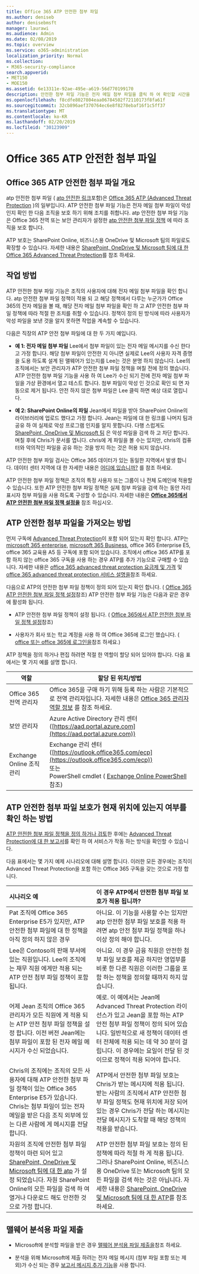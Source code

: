 ```yaml
---
title: Office 365 ATP 안전한 첨부 파일
ms.author: deniseb
author: denisebmsft
manager: laurawi
ms.audience: Admin
ms.date: 02/08/2019
ms.topic: overview
ms.service: o365-administration
localization_priority: Normal
ms.collection:
- M365-security-compliance
search.appverid:
- MET150
- MOE150
ms.assetid: 6e13311e-92ae-495e-a619-56d770199170
description: 안전한 첨부 파일 기능은 전자 메일 첨부 파일을 클릭 하 여 확인할 시간을 제공 합니다. 안전한 첨부 파일을 사용 하 여 사용자가 전자 메일로 보내거나 받는 악의적인 파일 로부터 조직을 보호 합니다.
ms.openlocfilehash: f8cdfe8027804eaa06784502f72110173f8fa61f
ms.sourcegitcommit: 32cb896aef370764ec6e8f8278ebaf16f1c5ff37
ms.translationtype: MT
ms.contentlocale: ko-KR
ms.lasthandoff: 02/20/2019
ms.locfileid: "30123909"
---
```

# <a name="office-365-atp-safe-attachments"></a>Office 365 ATP 안전한 첨부 파일

## <a name="overview-of-office-365-atp-safe-attachments"></a>Office 365 ATP 안전한 첨부 파일 개요

atp 안전한 첨부 파일 ( [atp 안전한 링크](atp-safe-links.md)포함)은 [Office 365 ATP (Advanced Threat Protection](office-365-atp.md) )의 일부입니다. ATP 안전한 첨부 파일 기능은 전자 메일 첨부 파일이 악성 인지 확인 한 다음 조직을 보호 하기 위해 조치를 취합니다. atp 안전한 첨부 파일 기능은 Office 365 전역 또는 보안 관리자가 설정한 [atp 안전한 첨부 파일 정책](set-up-atp-safe-attachments-policies.md) 에 따라 조직을 보호 합니다. 
  
ATP 보호는 SharePoint Online, 비즈니스용 OneDrive 및 Microsoft 팀의 파일로도 확장할 수 있습니다. 자세한 내용은 [SharePoint, OneDrive 및 Microsoft 팀에 대 한 Office 365 Advanced Threat Protection](atp-for-spo-odb-and-teams.md)를 참조 하세요.
       
## <a name="how-it-works"></a>작업 방법

ATP 안전한 첨부 파일 기능은 조직의 사용자에 대해 전자 메일 첨부 파일을 확인 합니다. atp 안전한 첨부 파일 정책이 적용 되 고 해당 정책에서 다루는 누군가가 Office 365의 전자 메일을 볼 때, 해당 전자 메일 첨부 파일을 확인 하 고 ATP 안전한 첨부 파일 정책에 따라 적절 한 조치를 취할 수 있습니다. 정책이 정의 된 방식에 따라 사용자가 악성 파일을 보낸 것을 알지 못하면 작업을 계속할 수 있습니다.
  
다음은 직장의 ATP 안전 첨부 파일에 대 한 두 가지 예입니다.
  
- **예 1: 전자 메일 첨부 파일** Lee에서 첨부 파일이 있는 전자 메일 메시지를 수신 한다고 가정 합니다. 해당 첨부 파일이 안전한 지 아니면 실제로 Lee의 사용자 자격 증명을 도용 하도록 설계 된 맬웨어가 있는지를 Lee는 것은 분명 하지 않습니다. Lee의 조직에서는 보안 관리자가 ATP 안전한 첨부 파일 정책을 며칠 전에 정의 했습니다. ATP 안전한 첨부 파일 기능을 사용 하 여 Lee가 수신 되기 전에 전자 메일 첨부 파일을 가상 환경에서 열고 테스트 합니다. 첨부 파일이 악성 인 것으로 확인 되 면 자동으로 제거 됩니다. 안전 하지 않은 첨부 파일은 Lee 클릭 하면 예상 대로 열립니다. 
    
- **예 2: SharePoint Online의 파일** Jean에서 파일을 받아 SharePoint Online의 라이브러리에 업로드 했다고 가정 합니다. Jean는 파일에 대 한 링크를 나머지 팀과 공유 하 여 실제로 악성 프로그램 인지를 알지 못합니다. 다행 스럽게도 [SharePoint, OneDrive 및 Microsoft 팀](atp-for-spo-odb-and-teams.md) 은 악성 파일을 검색 하 고 차단 합니다. 며칠 후에 Chris가 문서를 엽니다. chris에 게 파일을 볼 수는 있지만, chris의 컴퓨터와 악의적인 파일을 공유 하는 것을 방지 하는 것은 허용 되지 않습니다. 
    
ATP 안전한 첨부 파일 검사는 Office 365 데이터가 있는 동일한 지역에서 발생 합니다. 데이터 센터 지역에 대 한 자세한 내용은 [어디에 있습니까?](https://products.office.com/where-is-your-data-located?geo=All) 를 참조 하세요. 

ATP 안전한 첨부 파일 정책은 조직의 특정 사용자 또는 그룹이 나 전체 도메인에 적용할 수 있습니다. 또한 ATP 안전한 첨부 파일 정책은 실제 첨부 파일을 검색 하는 동안 자리 표시자 첨부 파일을 사용 하도록 구성할 수 있습니다. 자세한 내용은 **[Office 365에서 ATP 안전한 첨부 파일 정책 설정을](set-up-atp-safe-attachments-policies.md)** 참조 하십시오. 
  
## <a name="how-to-get-atp-safe-attachments"></a>ATP 안전한 첨부 파일을 가져오는 방법

먼저 구독에 [Advanced Threat Protection](office-365-atp.md)이 포함 되어 있는지 확인 합니다. ATP는 [microsoft 365 enterprise](https://www.microsoft.com/microsoft-365/enterprise/home), [microsoft 365 Business](https://www.microsoft.com/microsoft-365/business), office 365 Enterprise E5, office 365 교육용 A5 등 구독에 포함 되어 있습니다. 조직에서 office 365 ATP를 포함 하지 않는 office 365 구독을 사용 하는 경우 ATP를 추가 기능으로 구매할 수 있습니다. 자세한 내용은 [office 365 advanced threat protection 요금제 및 가격](https://products.office.com/exchange/advance-threat-protection) 및 [office 365 advanced threat protection 서비스 설명을](https://docs.microsoft.com/office365/servicedescriptions/office-365-advanced-threat-protection-service-description)참조 하세요. 

다음으로 ATP의 안전한 첨부 파일 정책이 정의 되어 있는지 확인 합니다. ( [Office 365 ATP 안전한 첨부 파일 정책 설정](set-up-atp-safe-attachments-policies.md)참조) ATP 안전한 첨부 파일 기능은 다음과 같은 경우에 활성화 됩니다.
  
- ATP 안전한 첨부 파일 정책이 설정 됩니다. ( [Office 365에서 ATP 안전한 첨부 파일 정책 설정](set-up-atp-safe-attachments-policies.md)참조)
    
- 사용자가 회사 또는 학교 계정을 사용 하 여 Office 365에 로그인 했습니다. ( [office 또는 office 365에 로그인을](https://support.office.com/article/b9582171-fd1f-4284-9846-bdd72bb28426)참조 하세요.)

ATP 정책을 정의 하거나 편집 하려면 적절 한 역할이 할당 되어 있어야 합니다. 다음 표에서는 몇 가지 예를 설명 합니다.

|역할  |할당 된 위치/방법  |
|---------|---------|
|Office 365 전역 관리자 |Office 365을 구매 하기 위해 등록 하는 사람은 기본적으로 전역 관리자입니다. 자세한 내용은 [Office 365 관리자 역할 정보](https://docs.microsoft.com/office365/admin/add-users/about-admin-roles) 를 참조 하세요.         |
|보안 관리자 |Azure Active Directory 관리 센터 ([https://aad.portal.azure.com](https://aad.portal.azure.com))|
|Exchange Online 조직 관리 |Exchange 관리 센터 ([https://outlook.office365.com/ecp](https://outlook.office365.com/ecp)) <br>또는 <br>  PowerShell cmdlet ( [Exchange Online PowerShell](https://docs.microsoft.com/powershell/exchange/exchange-online/exchange-online-powershell?view=exchange-ps)참조) |
    
## <a name="how-to-know-if-atp-safe-attachments-protection-is-in-place"></a>ATP 안전한 첨부 파일 보호가 현재 위치에 있는지 여부를 확인 하는 방법

[ATP 안전한 첨부 파일 정책을 정의 하거나 검토](set-up-atp-safe-attachments-policies.md)한 후에는 [Advanced Threat Protection에 대 한 보고서](view-reports-for-atp.md)를 확인 하 여 서비스가 작동 하는 방식을 확인할 수 있습니다.
  
다음 표에서는 몇 가지 예제 시나리오에 대해 설명 합니다. 이러한 모든 경우에는 조직이 Advanced Threat Protection을 포함 하는 Office 365 구독을 갖는 것으로 가정 합니다.
  
|**시나리오 예**|**이 경우 ATP에서 안전한 첨부 파일 보호가 적용 됩니까?**|
|:-----|:-----|
|Pat 조직에 Office 365 Enterprise E5가 있지만, ATP 안전한 첨부 파일에 대 한 정책을 아직 정의 하지 않은 경우  <br/> |아니요. 이 기능을 사용할 수는 있지만 atp 안전한 첨부 파일 보호를 적용 하려면 atp 안전 첨부 파일 정책을 하나 이상 정의 해야 합니다.  <br/> |
|Lee은 Contoso의 판매 부서에 있는 직원입니다. Lee의 조직에는 재무 직원 에게만 적용 되는 ATP 안전 첨부 파일 정책이 포함 됩니다.  <br/> |아니요. 이 경우 금융 직원은 안전한 첨부 파일 보호를 제공 하지만 영업부를 비롯 한 다른 직원은 이러한 그룹을 포함 하는 정책을 정의할 때까지 하지 않습니다.  <br/> |
|어제 Jean 조직의 Office 365 관리자가 모든 직원에 게 적용 되는 ATP 안전 첨부 파일 정책을 설정 합니다. 이전 버전 Jean에는 첨부 파일이 포함 된 전자 메일 메시지가 수신 되었습니다.  <br/> |예로. 이 예에서는 Jean에 Advanced Threat Protection 라이선스가 있고 Jean을 포함 하는 ATP 안전 첨부 파일 정책이 정의 되어 있습니다. 일반적으로 새 정책이 데이터 센터 전체에 적용 되는 데 약 30 분이 걸립니다. 이 경우에는 요일이 전달 된 것 이므로 정책이 적용 되어야 합니다.  <br/> |
|Chris의 조직에는 조직의 모든 사용자에 대해 ATP 안전한 첨부 파일 정책이 있는 Office 365 Enterprise E5가 있습니다. Chris는 첨부 파일이 있는 전자 메일을 받은 다음 조직 외부에 있는 다른 사람에 게 메시지를 전달 합니다.  <br/> |ATP에서 안전한 첨부 파일 보호는 Chris가 받는 메시지에 적용 됩니다. 받는 사람의 조직에서 ATP 안전한 첨부 파일 정책도 현재 위치에 저장 되어 있는 경우 Chris가 전달 하는 메시지는 전달 메시지가 도착할 때 해당 정책의 적용을 받습니다.  <br/> |
|자원의 조직에 안전한 첨부 파일 정책이 마련 되어 있고 [SharePoint, OneDrive 및 Microsoft 팀에 대 한 atp](atp-for-spo-odb-and-teams.md) 가 설정 되었습니다. 자원 SharePoint Online의 모든 파일을 검색 하 여 열거나 다운로드 해도 안전한 것으로 가정 합니다.<br/> |ATP 안전한 첨부 파일 보호는 정의 된 정책에 따라 적절 하 게 적용 됩니다. 그러나 SharePoint Online, 비즈니스용 OneDrive 또는 Microsoft 팀의 모든 파일을 검색 하는 것은 아닙니다. 자세한 내용은 [SharePoint, OneDrive 및 Microsoft 팀에 대 한 ATP](atp-for-spo-odb-and-teams.md)를 참조 하세요.<br/> |
   
## <a name="submitting-files-for-malware-analysis"></a>맬웨어 분석용 파일 제출

- Microsoft에 분석할 파일을 받은 경우 [맬웨어 분석용 파일 제출을](https://aka.ms/wdsi/submit)참조 하세요.

- 분석을 위해 Microsoft에 제출 하려는 전자 메일 메시지 (첨부 파일 포함 또는 제외)가 수신 되는 경우 [보고서 메시지 추가 기능](enable-the-report-message-add-in.md)을 사용 합니다.
  
